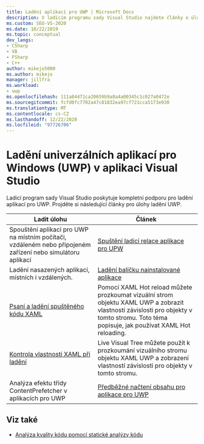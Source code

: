 ```yaml
---
title: Ladění aplikací pro UWP | Microsoft Docs
description: V ladicím programu sady Visual Studio najdete články o úlohách ladění pro aplikace Univerzální platforma Windows (UWP).
ms.custom: SEO-VS-2020
ms.date: 10/22/2019
ms.topic: conceptual
dev_langs:
- CSharp
- VB
- FSharp
- C++
author: mikejo5000
ms.author: mikejo
manager: jillfra
ms.workload:
- uwp
ms.openlocfilehash: 111a84471ca20659b9a8a4a00345c1c027a0472e
ms.sourcegitcommit: fcfd0fc7702a47c81832ea97cf721cca5173e930
ms.translationtype: MT
ms.contentlocale: cs-CZ
ms.lasthandoff: 12/22/2020
ms.locfileid: "97726706"
---
```

# <a name="debug-universal-windows-apps-uwp-in-visual-studio"></a>Ladění univerzálních aplikací pro Windows (UWP) v aplikaci Visual Studio

Ladicí program sady Visual Studio poskytuje kompletní podporu pro ladění aplikací pro UWP. Projděte si následující články pro úlohy ladění UWP.

|Ladit úlohu|Článek|
|-|-|
|Spouštění aplikací pro UWP na místním počítači, vzdáleném nebo připojeném zařízení nebo simulátoru aplikací|[Spuštění ladicí relace aplikace pro UPW](../debugger/start-a-debugging-session-for-a-store-app-in-visual-studio-vb-csharp-cpp-and-xaml.md)|
|Ladění nasazených aplikací, místních i vzdálených.|[Ladění balíčku nainstalované aplikace](../debugger/debug-installed-app-package.md)|
| [Psaní a ladění spuštěného kódu XAML](../xaml-tools/xaml-hot-reload.md) | Pomocí XAML Hot reload můžete prozkoumat vizuální strom objektu XAML UWP a zobrazit vlastnosti závislosti pro objekty v tomto stromu. Toto téma popisuje, jak používat XAML Hot reloading. |
| [Kontrola vlastností XAML při ladění](../xaml-tools/xaml-hot-reload.md) | Live Visual Tree můžete použít k prozkoumání vizuálního stromu objektu XAML UWP a zobrazení vlastností závislosti pro objekty v tomto stromu. |
|Analýza efektu třídy ContentPrefetcher v aplikacích pro UWP|[Předběžné načtení obsahu pro aplikace pro UWP](../debugger/prefetch-content-for-windows-store-apps.md)|

## <a name="see-also"></a>Viz také
- [Analýza kvality kódu pomocí statické analýzy kódu](../code-quality/code-analysis-for-managed-code-overview.md)
